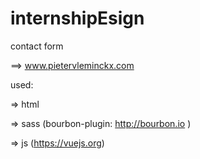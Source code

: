 # internshipEsign
contact form

==> www.pietervleminckx.com

used:

=> html

=> sass (bourbon-plugin: http://bourbon.io )

=> js (https://vuejs.org)

